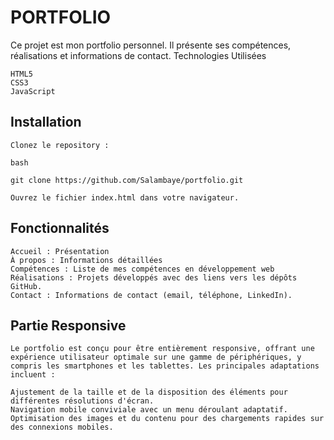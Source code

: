 # PORTFOLIO 
Ce projet est mon portfolio personnel. Il présente ses compétences, réalisations et informations de contact.
Technologies Utilisées

    HTML5
    CSS3
    JavaScript

## Installation

    Clonez le repository :

    bash

    git clone https://github.com/Salambaye/portfolio.git

    Ouvrez le fichier index.html dans votre navigateur.

## Fonctionnalités

    Accueil : Présentation
    À propos : Informations détaillées
    Compétences : Liste de mes compétences en développement web
    Réalisations : Projets développés avec des liens vers les dépôts GitHub.
    Contact : Informations de contact (email, téléphone, LinkedIn).

## Partie Responsive

    Le portfolio est conçu pour être entièrement responsive, offrant une expérience utilisateur optimale sur une gamme de périphériques, y compris les smartphones et les tablettes. Les principales adaptations incluent :

    Ajustement de la taille et de la disposition des éléments pour différentes résolutions d'écran.
    Navigation mobile conviviale avec un menu déroulant adaptatif.
    Optimisation des images et du contenu pour des chargements rapides sur des connexions mobiles.

